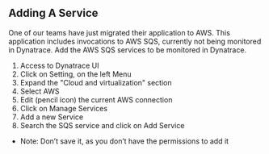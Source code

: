 ## Adding A Service

One of our teams have just migrated their application to AWS. This application includes invocations to AWS SQS, currently not being monitored in Dynatrace. Add the AWS SQS services to be monitored in Dynatrace. 

1. Access to Dynatrace UI
2. Click on Setting, on the left Menu 
3. Expand the "Cloud and virtualization" section
4. Select AWS
5. Edit (pencil icon) the current AWS connection
6. Click on Manage Services
7. Add a new Service
8. Search the SQS service and click on Add Service
- Note: Don’t save it, as you don’t have the permissions to add it

